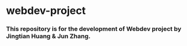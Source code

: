 # webdev-project
### This repository is for the development of Webdev project by Jingtian Huang & Jun Zhang.
